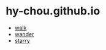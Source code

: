 # hy-chou.github.io

- [walk](https://hy-chou.github.io/walk.html)
- [wander](https://hy-chou.github.io/wander.html)
- [starry](https://hy-chou.github.io/starry.html)
